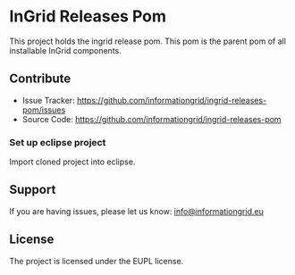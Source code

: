 InGrid Releases Pom
===================

This project holds the ingrid release pom. This pom is the parent pom of all installable InGrid components.

Contribute
----------

- Issue Tracker: https://github.com/informationgrid/ingrid-releases-pom/issues
- Source Code: https://github.com/informationgrid/ingrid-releases-pom
 
### Set up eclipse project

Import cloned project into eclipse.

Support
-------

If you are having issues, please let us know: info@informationgrid.eu

License
-------

The project is licensed under the EUPL license.
